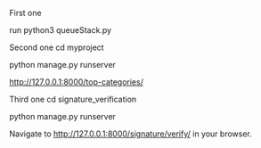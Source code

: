 First one 

run python3 queueStack.py

Second one
cd myproject

python manage.py runserver

http://127.0.0.1:8000/top-categories/


Third one
cd signature_verification

python manage.py runserver

Navigate to http://127.0.0.1:8000/signature/verify/ in your browser.